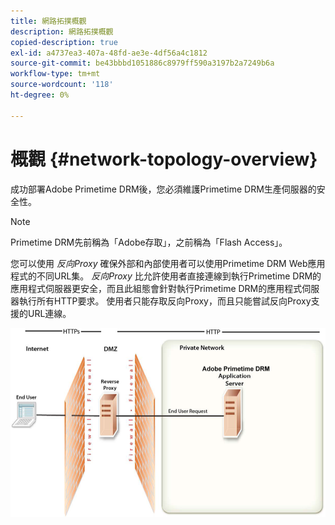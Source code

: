 ```yaml
---
title: 網路拓撲概觀
description: 網路拓撲概觀
copied-description: true
exl-id: a4737ea3-407a-48fd-ae3e-4df56a4c1812
source-git-commit: be43bbbd1051886c8979ff590a3197b2a7249b6a
workflow-type: tm+mt
source-wordcount: '118'
ht-degree: 0%

---
```


# 概觀 {#network-topology-overview}

成功部署Adobe Primetime DRM後，您必須維護Primetime DRM生產伺服器的安全性。

>[!NOTE]
>
>Primetime DRM先前稱為「Adobe存取」，之前稱為「Flash Access」。

您可以使用 *反向Proxy* 確保外部和內部使用者可以使用Primetime DRM Web應用程式的不同URL集。 *反向Proxy* 比允許使用者直接連線到執行Primetime DRM的應用程式伺服器更安全，而且此組態會針對執行Primetime DRM的應用程式伺服器執行所有HTTP要求。 使用者只能存取反向Proxy，而且只能嘗試反向Proxy支援的URL連線。

<!--<a id="fig_8083A8C794B646CD87985EC891B60663"></a>-->

![](assets/AdobeAccess_4_SecureDeployment.png)
